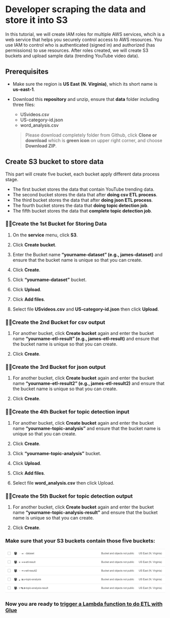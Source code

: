 # Developer scraping the data and store it into S3

In this tutorial, we will create IAM roles for multiple AWS services, whcih is a web service that helps you securely control access to AWS resources. You use IAM to control who is authenticated (signed in) and authorized (has permissions) to use resources. After roles created, we will create S3 buckets and upload sample data (trending YouTube video data).

## Prerequisites

* Make sure the region is **US East (N. Virginia)**, which its short name is **us-east-1**.

* Download this **repository** and unzip, ensure that **data** folder including three files:

    * USvideos.csv
    * US-category-id.json
    * word_analysis.csv

   > Please download completely folder from Github, click **Clone or download** which is **green icon** on upper right corner, and choose **Download ZIP**.





## Create S3 bucket to store data

This part will create five bucket, each bucket apply different data process stage.

* The first bucket stores the data that contain YouTube trending data.<br>
* The second bucket stores the data that after **doing csv ETL process**.<br>
* The third bucket stores the data that after **doing json ETL process**.<br>
* The fourth bucket stores the data that **doing topic detection job**.<br>
* The fifth bucket stores the data that **complete topic detection job**.<br>

### Create the 1st Bucket for Storing Data

1. On the **service** menu, click **S3**.

2. Click **Create bucket**.

3. Enter the Bucket name **“yourname-dataset” (e.g., james-dataset)** and ensure that the bucket name is unique so that you can create.

4. Click **Create**.

5. Click **“yourname-dataset”** bucket.

6. Click **Upload**.

7. Click **Add files**.

8. Select file **USvideos.csv** and **US-category-id.json** then click **Upload**.

### Create the 2nd Bucket for csv output

1. For another bucket, click **Create bucket** again and enter the bucket name **“yourname-etl-result” (e.g., james-etl-result)** and ensure that the bucket name is unique so that you can create.

2. Click **Create**.

### Create the 3rd Bucket for json output

1. For another bucket, click **Create bucket** again and enter the bucket name **“yourname-etl-result2” (e.g., james-etl-result2)** and ensure that the bucket name is unique so that you can create.

2. Click **Create**.

### Create the 4th Bucket for topic detection input

1. For another bucket, click **Create bucket** again and enter the bucket name **“yourname-topic-analysis”** and ensure that the bucket name is unique so that you can create.

2. Click **Create**.

3. Click **“yourname-topic-analysis”** bucket.

4. Click **Upload**.

5. Click **Add files**.

6. Select file **word_analysis.csv** then click Upload.

### Create the 5th Bucket for topic detection output

1. For another bucket, click **Create bucket** again and enter the bucket name **“yourname-topic-analysis-result”** and ensure that the bucket name is unique so that you can create.

2. Click **Create**.

### Make sure that your S3 buckets contain those five buckets:

![s3_buckets.png](./images/s3_buckets.png) 

### Now you are ready to [trigger a Lambda function to do ETL with Glue](https://github.com/ecloudvalley/Serverless-ETL-and-data-analysis-on-AWS/tree/master/Trigger%20Lambda%20function%20to%20do%20ETL%20with%20Glue)
